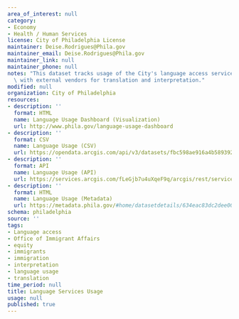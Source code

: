 ```yaml
---
area_of_interest: null
category:
- Economy
- Health / Human Services
license: City of Philadelphia License
maintainer: Deise.Rodrigues@Phila.gov
maintainer_email: Deise.Rodrigues@Phila.gov
maintainer_link: null
maintainer_phone: null
notes: "This dataset tracks usage of the City's language access services through contracts\
  \ with external vendors for translation and interpretation."
modified: null
organization: City of Philadelphia
resources:
- description: ''
  format: HTML
  name: Language Usage Dashboard (Visualization)
  url: http://www.phila.gov/language-usage-dashboard
- description: ''
  format: CSV
  name: Language Usage (CSV)
  url: https://opendata.arcgis.com/api/v3/datasets/fbc598ae916a4b58939276b8fc3f127c_0/downloads/data?format=csv&spatialRefId=4326&where=1%3D1
- description: ''
  format: API
  name: Language Usage (API)
  url: https://services.arcgis.com/fLeGjb7u4uXqeF9q/arcgis/rest/services/Lang_Access_Services/FeatureServer/0/query?outFields=*&where=1%3D1
- description: ''
  format: HTML
  name: Language Usage (Metadata)
  url: https://metadata.phila.gov/#home/datasetdetails/634eac83dc2dee002120a9bc/representationdetails/634eac86dc2dee002120a9f3/
schema: philadelphia
source: ''
tags:
- Language access
- Office of Immigrant Affairs
- equity
- immigrants
- immigration
- interpretation
- language usage
- translation
time_period: null
title: Language Services Usage
usage: null
published: true
---
```

